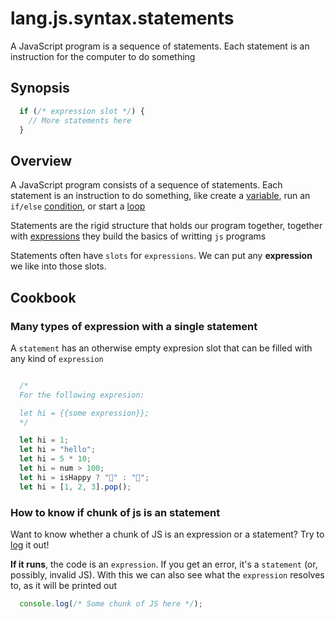 # lang.js.syntax.statements

A JavaScript program is a sequence of statements. Each statement 
is an instruction for the computer to do something

## Synopsis

```js
  if (/* expression slot */) {
    // More statements here
  }
```

## Overview

A JavaScript program consists of a sequence of statements. Each statement 
is an instruction to do something, like create a [variable](./brgj.md), run an 
`if/else` [condition](./q4q3.md), or start a [loop](./s8hh.md)

Statements are the rigid structure that holds our program together, together
with [expressions]() they build the basics of writting `js` programs

Statements often have `slots` for `expressions`. We can put any **expression** 
we like into those slots.

## Cookbook

### Many types of expression with a single statement

A `statement` has an otherwise empty expresion slot that can be filled
with any kind of `expression`

```js

  /* 
  For the following expresion:

  let hi = {{some expression}};
  */

  let hi = 1;
  let hi = "hello";
  let hi = 5 * 10;
  let hi = num > 100;
  let hi = isHappy ? "🙂" : "🙁";
  let hi = [1, 2, 3].pop();
```

### How to know if chunk of js is an statement

Want to know whether a chunk of JS is an expression or a statement? Try 
to [log](./tqv2.md) it out!

**If it runs**, the code is an `expression`. If you get an error, it's a `statement` 
(or, possibly, invalid JS). With this we can also see what the `expression`
resolves to, as it will be printed out

```js
  console.log(/* Some chunk of JS here */);
```
